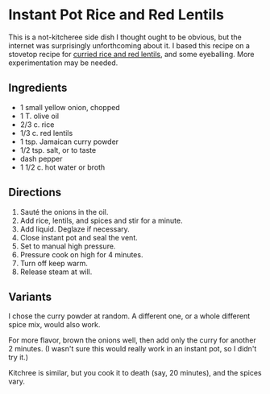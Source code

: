 # Instant Pot Rice and Red Lentils

This is a not-kitcheree side dish I thought ought to be obvious, but the internet was surprisingly unforthcoming about it.  I based this recipe on a stovetop recipe for [curried rice and red lentils](https://kalynskitchen.com/curried-rice-and-red-lentils-best/), and some eyeballing.  More experimentation may be needed.

## Ingredients

* 1 small yellow onion, chopped
* 1 T. olive oil
* 2/3 c. rice
* 1/3 c. red lentils
* 1 tsp. Jamaican curry powder
* 1/2 tsp. salt, or to taste
* dash pepper
* 1 1/2 c. hot water or broth

## Directions

1. Sauté the onions in the oil.
2. Add rice, lentils, and spices and stir for a minute.
3. Add liquid.  Deglaze if necessary.
4. Close instant pot and seal the vent.  
5. Set to manual high pressure.
6. Pressure cook on high for 4 minutes.
7. Turn off keep warm.
8. Release steam at will.

## Variants

I chose the curry powder at random.  A different one, or a whole different spice mix, would also work.

For more flavor, brown the onions well, then add only the curry for another 2 minutes.  (I wasn't sure this would really work in an instant pot, so I didn't try it.)

Kitchree is similar, but you cook it to death (say, 20 minutes), and the spices vary.
